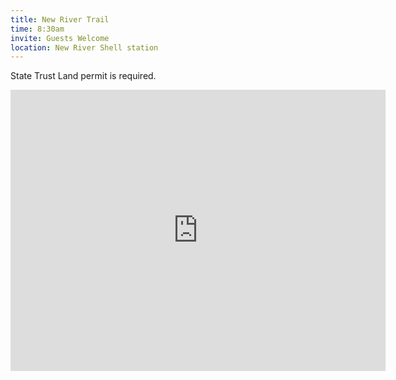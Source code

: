 ```yaml
---
title: New River Trail
time: 8:30am
invite: Guests Welcome
location: New River Shell station
---
```


State Trust Land permit is required.

<iframe src="https://www.google.com/maps/embed?pb=!1m18!1m12!1m3!1d125344.61279910628!2d-112.17917022456054!3d34.35537012313323!2m3!1f0!2f0!3f0!3m2!1i1024!2i768!4f13.1!3m3!1m2!1s0x872cefbb0600e94b%3A0xf4ecf182d013b0b1!2sLove&#39;s%20Travel%20Stop!5e0!3m2!1sen!2sus!4v1735855661425!5m2!1sen!2sus" width="600" height="450" style="border:0;" allowfullscreen="" loading="lazy" referrerpolicy="no-referrer-when-downgrade"></iframe>
